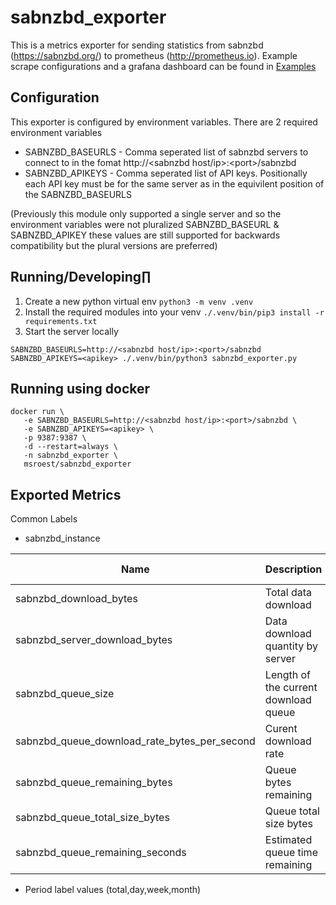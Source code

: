 # sabnzbd_exporter

This is a metrics exporter for sending statistics from sabnzbd (https://sabnzbd.org/) to prometheus (http://prometheus.io).  Example scrape configurations and a grafana dashboard can be found in [Examples](examples/)

## Configuration
This exporter is configured by environment variables.  There are 2 required environment variables
  * SABNZBD_BASEURLS - Comma seperated list of sabnzbd servers to connect to in the fomat http://\<sabnzbd host/ip\>:\<port\>/sabnzbd
  * SABNZBD_APIKEYS - Comma seperated list of API keys.  Positionally each API key must be for the same server as in the equivilent position of the SABNZBD_BASEURLS

(Previously this module only supported a single server and so the environment variables were not pluralized SABNZBD_BASEURL & SABNZBD_APIKEY these values are still supported for backwards compatibility but the plural versions are preferred)

## Running/Developing∏
1. Create a new python virtual env `python3 -m venv .venv`
2. Install the required modules into your venv `./.venv/bin/pip3 install -r requirements.txt`
3. Start the server locally
```
SABNZBD_BASEURLS=http://<sabnzbd host/ip>:<port>/sabnzbd SABNZBD_APIKEYS=<apikey> ./.venv/bin/python3 sabnzbd_exporter.py
```

## Running using docker
```
docker run \
   -e SABNZBD_BASEURLS=http://<sabnzbd host/ip>:<port>/sabnzbd \
   -e SABNZBD_APIKEYS=<apikey> \
   -p 9387:9387 \
   -d --restart=always \
   -n sabnzbd_exporter \
   msroest/sabnzbd_exporter
```

## Exported Metrics
Common Labels
  - sabnzbd_instance

Name |  Description | Metric Type | Labels
-----|--------------|-------------|--------
sabnzbd_download_bytes | Total data download | Gauge | period
sabnzbd_server_download_bytes | Data download quantity by server | Gauge | server, period
sabnzbd_queue_size | Length of the current download queue | Gauge | 
sabnzbd_queue_download_rate_bytes_per_second | Curent download rate | Gauge | 
sabnzbd_queue_remaining_bytes | Queue bytes remaining | Gauge |
sabnzbd_queue_total_size_bytes | Queue total size bytes | Gauge |
sabnzbd_queue_remaining_seconds | Estimated queue time remaining | Gauge |

* Period label values (total,day,week,month)